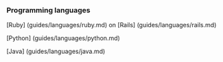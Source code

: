 
### Programming languages

[Ruby] (guides/languages/ruby.md) on [Rails] (guides/languages/rails.md)

[Python] (guides/languages/python.md)

[Java] (guides/languages/java.md)
